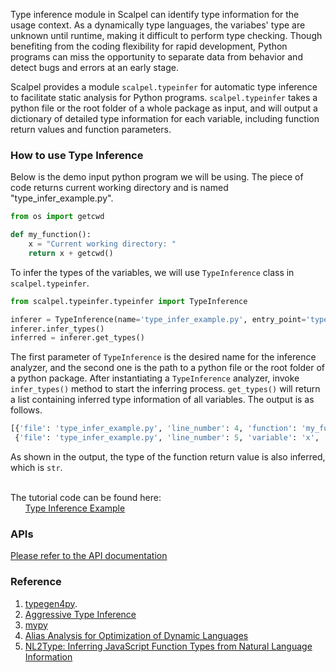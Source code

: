 

Type inference module in Scalpel can identify type information for the usage context. As a dynamically type languages, the variabes' type are unknown until runtime, making it difficult to perform type checking. Though benefiting from the coding flexibility for rapid development, Python programs can miss the opportunity to separate data from behavior and detect bugs and errors at an early stage. 

Scalpel provides a module `scalpel.typeinfer` for automatic type inference to facilitate static analysis for Python programs.
`scalpel.typeinfer` takes a python file or the root folder of a whole package as input, and will output a dictionary of detailed type information for each variable, including function return values and function parameters.

### How to use Type Inference
Below is the demo input python program we will be using. The piece of code returns current working directory and is named "type_infer_example.py".
```python
from os import getcwd

def my_function():
    x = "Current working directory: "
    return x + getcwd()
```
To infer the types of the variables, we will use `TypeInference` class in `scalpel.typeinfer`.
```python
from scalpel.typeinfer.typeinfer import TypeInference

inferer = TypeInference(name='type_infer_example.py', entry_point='type_infer_example.py')
inferer.infer_types()
inferred = inferer.get_types()
```
The first parameter of `TypeInference` is the desired name for the inference analyzer, and the second one is the path to a python file or the root folder of a python package. After instantiating a `TypeInference` analyzer, invoke `infer_types()` method to start the inferring process. `get_types()` will return a list containing inferred type information of all variables.
The output is as follows. 
```python
[{'file': 'type_infer_example.py', 'line_number': 4, 'function': 'my_function', 'type': {'str'}},
 {'file': 'type_infer_example.py', 'line_number': 5, 'variable': 'x', 'function': 'my_function', 'type': 'str'}]
```
As shown in the output, the type of the function return value is also inferred, which is `str`.

\
The tutorial code can be found here:\
&nbsp;&nbsp;&nbsp;&nbsp;&nbsp;&nbsp;[Type Inference Example](../examples/type_infer_tutorial.py)

### APIs
[Please refer to the API documentation](https://smat-lab.github.io/Scalpel/scalpel/typeinfer.html)

### Reference
1. [typegen4py](https://github.com/typegen4py/typegen4py).
2. [Aggressive Type Inference](https://legacy.python.org/workshops/2000-01/proceedings/papers/aycock/aycock.html#:~:text=3%20Aggressive%20Type%20Inference,string%20if%20S3%20is%20executed.)
3. [mypy](https://mypy.readthedocs.io/en/stable/type_inference_and_annotations.html)
4. [Alias Analysis for Optimization of Dynamic Languages](https://www3.cs.stonybrook.edu/~tuncay/papers/GLSRT-DLS-10.pdf)
5. [NL2Type: Inferring JavaScript Function Types from Natural
Language Information](https://www.software-lab.org/publications/icse2019_NL2Type.pdf)
